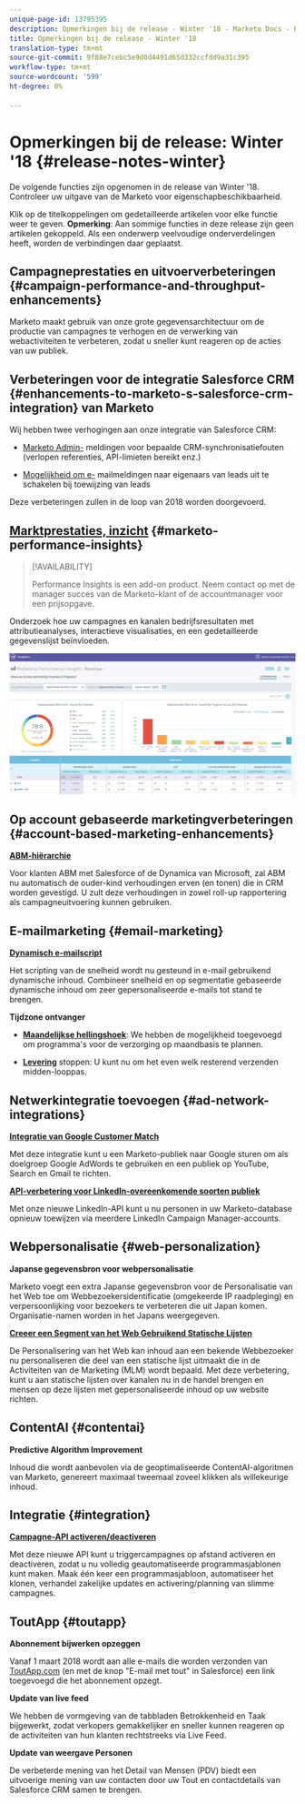 ```yaml
---
unique-page-id: 13795395
description: Opmerkingen bij de release - Winter '18 - Marketo Docs - Productdocumentatie
title: Opmerkingen bij de release - Winter '18
translation-type: tm+mt
source-git-commit: 9f88e7cebc5e9d0d4491d65d332ccfdd9a31c395
workflow-type: tm+mt
source-wordcount: '599'
ht-degree: 0%

---
```



# Opmerkingen bij de release: Winter &#39;18 {#release-notes-winter}

De volgende functies zijn opgenomen in de release van Winter &#39;18. Controleer uw uitgave van de Marketo voor eigenschapbeschikbaarheid.

Klik op de titelkoppelingen om gedetailleerde artikelen voor elke functie weer te geven. **Opmerking**: Aan sommige functies in deze release zijn geen artikelen gekoppeld. Als een onderwerp veelvoudige onderverdelingen heeft, worden de verbindingen daar geplaatst.

## Campagneprestaties en uitvoerverbeteringen {#campaign-performance-and-throughput-enhancements}

Marketo maakt gebruik van onze grote gegevensarchitectuur om de productie van campagnes te verhogen en de verwerking van webactiviteiten te verbeteren, zodat u sneller kunt reageren op de acties van uw publiek.

## Verbeteringen voor de integratie Salesforce CRM {#enhancements-to-marketo-s-salesforce-crm-integration} van Marketo

Wij hebben twee verhogingen aan onze integratie van Salesforce CRM:

* [Marketo Admin-](/help/marketo/product-docs/core-marketo-concepts/miscellaneous/understanding-notifications/notification-types.md) meldingen voor bepaalde CRM-synchronisatiefouten (verlopen referenties, API-limieten bereikt enz.)

* [Mogelijkheid om e-](/help/marketo/product-docs/crm-sync/salesforce-sync/setup/optional-steps/turn-off-email-notifications-to-lead-owner.md) mailmeldingen naar eigenaars van leads uit te schakelen bij toewijzing van leads

Deze verbeteringen zullen in de loop van 2018 worden doorgevoerd.

## [Marktprestaties, inzicht](/help/marketo/product-docs/reporting/performance-insights/performance-insights-overview.md) {#marketo-performance-insights}

>[!AVAILABILITY]
>
>Performance Insights is een add-on product. Neem contact op met de manager succes van de Marketo-klant of de accountmanager voor een prijsopgave.

Onderzoek hoe uw campagnes en kanalen bedrijfsresultaten met attributieanalyses, interactieve visualisaties, en een gedetailleerde gegevenslijst beïnvloeden.

![](assets/image2018-2-5-7-3a55-3a46.png)

## Op account gebaseerde marketingverbeteringen {#account-based-marketing-enhancements}

**[ABM-hiërarchie](/help/marketo/product-docs/target-account-management/target/named-accounts/abm-hierarchies.md)**

Voor klanten ABM met Salesforce of de Dynamica van Microsoft, zal ABM nu automatisch de ouder-kind verhoudingen erven (en tonen) die in CRM worden gevestigd. U zult deze verhoudingen in zowel roll-up rapportering als campagneuitvoering kunnen gebruiken.

## E-mailmarketing {#email-marketing}

**[Dynamisch e-mailscript](/help/marketo/product-docs/email-marketing/general/using-tokens/create-an-email-script-token.md)**

Het scripting van de snelheid wordt nu gesteund in e-mail gebruikend dynamische inhoud. Combineer snelheid en op segmentatie gebaseerde dynamische inhoud om zeer gepersonaliseerde e-mails tot stand te brengen.

**Tijdzone ontvanger**

* **[Maandelijkse hellingshoek](/help/marketo/product-docs/email-marketing/email-programs/email-program-actions/scheduling-with-recipient-time-zone/schedule-email-programs-with-recipient-time-zone.md)**: We hebben de mogelijkheid toegevoegd om programma&#39;s voor de verzorging op maandbasis te plannen.

* **[Levering](/help/marketo/product-docs/email-marketing/email-programs/email-program-actions/scheduling-with-recipient-time-zone/abort-delivery-of-email-programs-scheduled-with-recipient-time-zone.md)** stoppen: U kunt nu om het even welk resterend verzenden midden-looppas.

## Netwerkintegratie toevoegen {#ad-network-integrations}

**[Integratie van Google Customer Match](/help/marketo/product-docs/demand-generation/ad-network-integrations/add-google-customer-match-as-a-launchpoint-service.md)**

Met deze integratie kunt u een Marketo-publiek naar Google sturen om als doelgroep Google AdWords te gebruiken en een publiek op YouTube, Search en Gmail te richten.

**[API-verbetering voor LinkedIn-overeenkomende soorten publiek](/help/marketo/product-docs/demand-generation/ad-network-integrations/add-linkedin-matched-audiences-as-a-launchpoint-service.md)**

Met onze nieuwe LinkedIn-API kunt u nu personen in uw Marketo-database opnieuw toewijzen via meerdere LinkedIn Campaign Manager-accounts.

## Webpersonalisatie {#web-personalization}

**Japanse gegevensbron voor webpersonalisatie**

Marketo voegt een extra Japanse gegevensbron voor de Personalisatie van het Web toe om Webbezoekersidentificatie (omgekeerde IP raadpleging) en verpersoonlijking voor bezoekers te verbeteren die uit Japan komen. Organisatie-namen worden in het Japans weergegeven.

**[Creeer een Segment van het Web Gebruikend Statische Lijsten](/help/marketo/product-docs/web-personalization/using-web-segments/create-a-segment-using-a-static-list.md)**

De Personalisering van het Web kan inhoud aan een bekende Webbezoeker nu personaliseren die deel van een statische lijst uitmaakt die in de Activiteiten van de Marketing (MLM) wordt bepaald. Met deze verbetering, kunt u aan statische lijsten over kanalen nu in de handel brengen en mensen op deze lijsten met gepersonaliseerde inhoud op uw website richten.

## ContentAI {#contentai}

**Predictive Algorithm Improvement**

Inhoud die wordt aanbevolen via de geoptimaliseerde ContentAI-algoritmen van Marketo, genereert maximaal tweemaal zoveel klikken als willekeurige inhoud.

## Integratie {#integration}

**[Campagne-API activeren/deactiveren](https://developers.marketo.com/rest-api/assets/campaigns/)**

Met deze nieuwe API kunt u triggercampagnes op afstand activeren en deactiveren, zodat u nu volledig geautomatiseerde programmasjablonen kunt maken. Maak één keer een programmasjabloon, automatiseer het klonen, verhandel zakelijke updates en activering/planning van slimme campagnes.

## ToutApp {#toutapp}

**Abonnement bijwerken opzeggen**

Vanaf 1 maart 2018 wordt aan alle e-mails die worden verzonden van [ToutApp.com](https://ToutApp.com) (en met de knop &quot;E-mail met tout&quot; in Salesforce) een link toegevoegd die het abonnement opzegt.

**Update van live feed**

We hebben de vormgeving van de tabbladen Betrokkenheid en Taak bijgewerkt, zodat verkopers gemakkelijker en sneller kunnen reageren op de activiteiten van hun klanten rechtstreeks via Live Feed.

**Update van weergave Personen**

De verbeterde mening van het Detail van Mensen (PDV) biedt een uitvoerige mening van uw contacten door uw Tout en contactdetails van Salesforce CRM samen te brengen.
